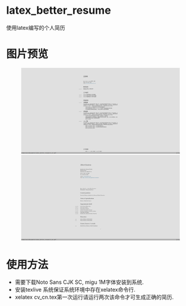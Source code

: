 # latex_better_resume
  使用latex编写的个人简历
  
# 图片预览
<figure class="half">
    <img src="./image/cv_cn.png">
    <img src="./image/cv_en.png">
</figure>

# 使用方法
- 需要下载Noto Sans CJK SC, migu 1M字体安装到系统.
- 安装texlive 系统保证系统环境中存在xelatex命令行.
- xelatex cv_cn.tex第一次运行请运行两次该命令才可生成正确的简历.

